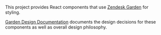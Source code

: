 This project provides React components that use [Zendesk Garden](http://zendeskgarden.github.io/css-components/) for styling.

[Garden Design Documentation](http://goto.zendesk.com/garden) documents the design decisions for these components as well as overall design philosophy.
